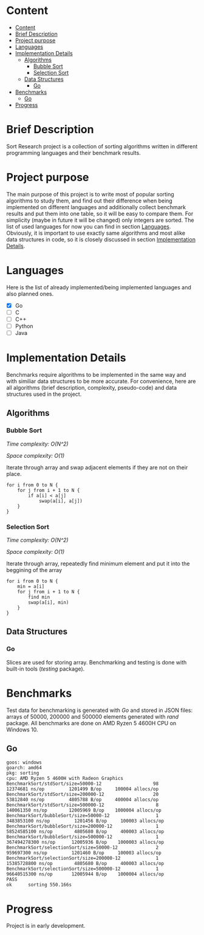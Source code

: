 # Content
- [Content](#content)
- [Brief Description](#brief-description)
- [Project purpose](#project-purpose)
- [Languages](#languages)
- [Implementation Details](#implementation-details)
  - [Algorithms](#algorithms)
    - [Bubble Sort](#bubble-sort)
    - [Selection Sort](#selection-sort)
  - [Data Structures](#data-structures)
    - [Go](#go)
- [Benchmarks](#benchmarks)
  - [Go](#go-1)
- [Progress](#progress)
# Brief Description
Sort Research project is a collection of sorting algorithms written in different programming languages and their benchmark results.
# Project purpose
The main purpose of this project is to write most of popular sorting algorithms to study them, and find out their difference when being implemented on different languages and additionally collect benchmark results and put them into one table, so it will be easy to compare them. For simplicity (maybe in future it will be changed) only integers are sorted. The list of used languages for now you can find in section [Languages](#languages). Obviously, it is important to use exactly same algorithms and most alike data structures in code, so it is closely discussed in section [Implementation Details](#implementation-details).
# Languages
Here is the list of already implemented/being implemented languages and also planned ones.

- [x] Go
- [ ] C
- [ ] C++
- [ ] Python
- [ ] Java
# Implementation Details
Benchmarks require algorithms to be implemented in the same way and with similiar data structures to be more accurate. For convenience, here are all algorithms (brief description, complexity, pseudo-code) and data structures used in the project.
## Algorithms
### **Bubble Sort**

*Time complexity: O(N^2)*

*Space complexity: O(1)*

Iterate through array and swap adjacent elements if they are not on their place.
```
for i from 0 to N {
    for j from i + 1 to N {
        if a[i] < a[j]
            swap(a[i], a[j])
    }
}
``` 
### **Selection Sort**

*Time complexity: O(N^2)*

*Space complexity: O(1)*

Iterate through array, repeatedly find minimum element and put it into the beggining of the array
```
for i from 0 to N {
    min = a[i]
    for j from i + 1 to N {
        find min
        swap(a[i], min)
    }
}
```
## Data Structures
### Go
Slices are used for storing array. Benchmarking and testing is done with built-in tools (*testing* package).
# Benchmarks
Test data for benchmarking is generated with *Go* and stored in JSON files: arrays of 50000, 200000 and 500000 elements generated with *rand* package. All benchmarks are done on AMD Ryzen 5 4600H CPU on Windows 10.
## Go
```
goos: windows
goarch: amd64
pkg: sorting
cpu: AMD Ryzen 5 4600H with Radeon Graphics
BenchmarkSort/stdSort/size=50000-12                   98          12374681 ns/op         1201499 B/op     100004 allocs/op
BenchmarkSort/stdSort/size=200000-12                  20          53812840 ns/op         4805788 B/op     400004 allocs/op
BenchmarkSort/stdSort/size=500000-12                   8         140061350 ns/op        12005969 B/op    1000004 allocs/op
BenchmarkSort/bubbleSort/size=50000-12                 1        3483853100 ns/op         1201456 B/op     100003 allocs/op
BenchmarkSort/bubbleSort/size=200000-12                1        58524585100 ns/op        4805680 B/op     400003 allocs/op
BenchmarkSort/bubbleSort/size=500000-12                1        367494278300 ns/op      12005936 B/op    1000003 allocs/op
BenchmarkSort/selectionSort/size=50000-12              2         959697300 ns/op         1201460 B/op     100003 allocs/op
BenchmarkSort/selectionSort/size=200000-12             1        15385728800 ns/op        4805680 B/op     400003 allocs/op
BenchmarkSort/selectionSort/size=500000-12             1        96640515300 ns/op       12005944 B/op    1000004 allocs/op
PASS
ok      sorting 550.166s
```
# Progress
Project is in early development.
